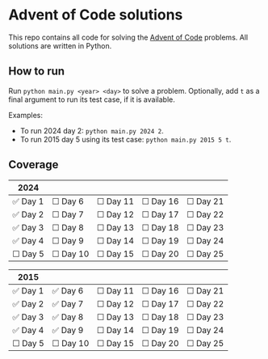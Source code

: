 # Advent of Code solutions

This repo contains all code for solving the [Advent of Code](adventofcode.com) problems. All solutions are written in Python.

## How to run
Run `python main.py <year> <day>` to solve a problem. Optionally, add `t` as a final argument to run its test case, if it is available.


Examples:
- To run 2024 day 2: `python main.py 2024 2`.
- To run 2015 day 5 using its test case: `python main.py 2015 5 t`.

## Coverage

| 2024          |             |               |             |             |
| ----          | ----        | ----          | ----        | ----        |
| ✅ Day 1     | ☐ Day 6     | ☐ Day 11     | ☐ Day 16    | ☐ Day 21    |
| ✅ Day 2     | ☐ Day 7     | ☐ Day 12     | ☐ Day 17    | ☐ Day 22    |
| ✅ Day 3     | ☐ Day 8     | ☐ Day 13     | ☐ Day 18    | ☐ Day 23    |
| ✅ Day 4     | ☐ Day 9     | ☐ Day 14     | ☐ Day 19    | ☐ Day 24    |
| ☐ Day 5      | ☐ Day 10    | ☐ Day 15     | ☐ Day 20    | ☐ Day 25    |



| 2015          |           |               |             |             |
| ----          | ----      | ----          | ----        | ----        |
| ✅ Day 1     | ✅ Day 6  | ☐ Day 11     | ☐ Day 16    | ☐ Day 21    |
| ✅ Day 2     | ✅ Day 7  | ☐ Day 12     | ☐ Day 17    | ☐ Day 22    |
| ✅ Day 3     | ✅ Day 8   | ☐ Day 13     | ☐ Day 18    | ☐ Day 23    |
| ✅ Day 4     | ✅ Day 9   | ☐ Day 14     | ☐ Day 19    | ☐ Day 24    |
| ☐ Day 5      | ☐ Day 10  | ☐ Day 15     | ☐ Day 20    | ☐ Day 25    |
